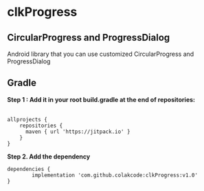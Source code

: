 # clkProgress

## CircularProgress and ProgressDialog

Android library that you can use customized CircularProgress and ProgressDialog

## Gradle
**Step 1 : Add it in your root build.gradle at the end of repositories:<br/><br/>**

    allprojects {
        repositories {
          maven { url 'https://jitpack.io' }
        } 
    }
  
**Step 2. Add the dependency**

    dependencies {
            implementation 'com.github.colakcode:clkProgress:v1.0'
    }
